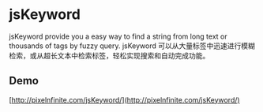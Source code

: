 # jsKeyword
jsKeyword provide you a easy way to find a string from long text or thousands of tags by fuzzy query.
jsKeyword 可以从大量标签中迅速进行模糊检索，或从超长文本中检索标签，轻松实现搜索和自动完成功能。
## Demo
[http://pixelnfinite.com/jsKeyword/](http://pixelnfinite.com/jsKeyword/) 
